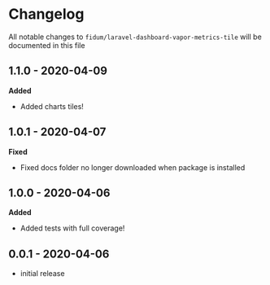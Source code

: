 # Changelog

All notable changes to `fidum/laravel-dashboard-vapor-metrics-tile` will be documented in this file

## 1.1.0 - 2020-04-09

**Added**
- Added charts tiles!

## 1.0.1 - 2020-04-07

**Fixed**
- Fixed docs folder no longer downloaded when package is installed

## 1.0.0 - 2020-04-06

**Added**
- Added tests with full coverage!

## 0.0.1 - 2020-04-06

- initial release
